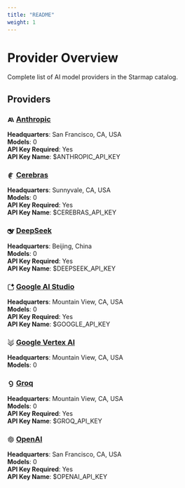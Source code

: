 ```yaml
---
title: "README"
weight: 1
---
```

# Provider Overview

Complete list of AI model providers in the Starmap catalog.

## Providers

### <img src="./anthropic/logo.svg" alt="" width="16" height="16" style="vertical-align: middle"> [Anthropic](../anthropic/)

**Headquarters**: San Francisco, CA, USA  
**Models**: 0  
**API Key Required**: Yes  
**API Key Name**: $ANTHROPIC_API_KEY  

### <img src="./cerebras/logo.svg" alt="" width="16" height="16" style="vertical-align: middle"> [Cerebras](../cerebras/)

**Headquarters**: Sunnyvale, CA, USA  
**Models**: 0  
**API Key Required**: Yes  
**API Key Name**: $CEREBRAS_API_KEY  

### <img src="./deepseek/logo.svg" alt="" width="16" height="16" style="vertical-align: middle"> [DeepSeek](../deepseek/)

**Headquarters**: Beijing, China  
**Models**: 0  
**API Key Required**: Yes  
**API Key Name**: $DEEPSEEK_API_KEY  

### <img src="./google-ai-studio/logo.svg" alt="" width="16" height="16" style="vertical-align: middle"> [Google AI Studio](../google-ai-studio/)

**Headquarters**: Mountain View, CA, USA  
**Models**: 0  
**API Key Required**: Yes  
**API Key Name**: $GOOGLE_API_KEY  

### <img src="./google-vertex/logo.svg" alt="" width="16" height="16" style="vertical-align: middle"> [Google Vertex AI](../google-vertex/)

**Headquarters**: Mountain View, CA, USA  
**Models**: 0  

### <img src="./groq/logo.svg" alt="" width="16" height="16" style="vertical-align: middle"> [Groq](../groq/)

**Headquarters**: Mountain View, CA, USA  
**Models**: 0  
**API Key Required**: Yes  
**API Key Name**: $GROQ_API_KEY  

### <img src="./openai/logo.svg" alt="" width="16" height="16" style="vertical-align: middle"> [OpenAI](../openai/)

**Headquarters**: San Francisco, CA, USA  
**Models**: 0  
**API Key Required**: Yes  
**API Key Name**: $OPENAI_API_KEY  

